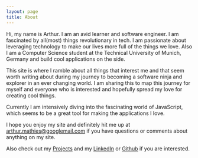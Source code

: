 ```yaml
---
layout: page
title: About
---
```


Hi, my name is Arthur. I am an avid learner and software engineer. I am fascinated by all(most) things revolutionary in tech. I am passionate about leveraging technology to make our lives more full of the things we love. Also I am a Computer Science student at the Technical University of Munich, Germany and build cool applications on the side.

This site is where I ramble about all things that interest me and that seem worth writing about during my journey to becoming a software ninja and explorer in an ever changing world. I am sharing this to map this journey for myself and everyone who is interested and hopefully spread my love for creating cool things.

Currently I am intensively diving into the fascinating world of JavaScript, which seems to be a great tool for making the applications I love.

I hope you enjoy my site and definitely hit me up at <a href="mailto:arthur.mathies@googlemail.com">arthur.mathies@googlemail.com</a> if you have questions or comments about anything on my site. 

Also check out my <a href="/projects">Projects</a> and my [LinkedIn](https://linkedin.com/in/arthurmathies) or [Github](https://github.com/arthurmathies) if you are interested.

